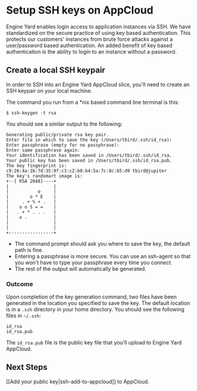 # Setup SSH keys on AppCloud

Engine Yard enables login access to application instances via SSH.  We have standardized
on the secure practice of using key based authentication.  This protects our customers' instances
from brute force attacks against a user/password based authentication.  An added benefit
of key based authentication is the ability to login to an instance without a password.


## Create a local SSH keypair

In order to SSH into an Engine Yard AppCloud slice, you'll need to create an SSH keypair on your
local machine.


The command you run from a *nix based command line terminal is this:

    $ ssh-keygen -t rsa

You should see a similar output to the following:

    Generating public/private rsa key pair.
    Enter file in which to save the key (/Users/tbird/.ssh/id_rsa): 
    Enter passphrase (empty for no passphrase): 
    Enter same passphrase again: 
    Your identification has been saved in /Users/tbird/.ssh/id_rsa.
    Your public key has been saved in /Users/tbird/.ssh/id_rsa.pub.
    The key fingerprint is:
    c9:26:4a:1b:7d:35:9f:c3:c2:b0:b4:5a:7c:8c:65:d9 tbird@jupiter
    The key's randomart image is:
    +--[ RSA 2048]----+
    |                 |
    |           o     |
    |        o * E    |
    |     . + % + .   |
    |    o o S = =    |
    |   . + * . . .   |
    |    o .          |
    |                 |
    |                 |
    +-----------------+


  - The command prompt should ask you where to save the key, the default path is fine.
  - Entering a passphrase is more secure.  You can use an ssh-agent so that you won't have to type your passphrase every time you connect.
  - The rest of the output will automatically be generated.

### Outcome

Upon completion of the key generation command, two files have been generated in the location
you specified to save the key.  The default location is in a `.ssh` directory in your home 
directory.  You should see the following files in `~/.ssh`:

    id_rsa
    id_rsa.pub

The `id_rsa.pub` file is the public key file that you'll upload to Engine Yard AppCloud.


## Next Steps

[[Add your public key|ssh-add-to-appcloud]] to AppCloud.